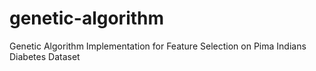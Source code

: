 # genetic-algorithm
Genetic Algorithm Implementation for Feature Selection on Pima Indians Diabetes Dataset
